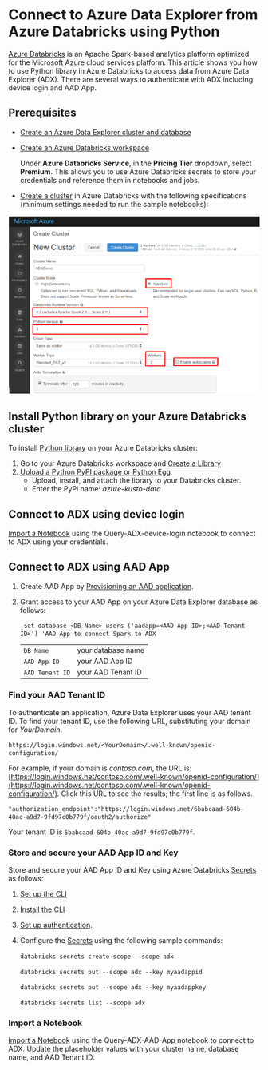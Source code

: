 # Connect to Azure Data Explorer from Azure Databricks using Python

[Azure Databricks](https://docs.microsoft.com/en-us/azure/azure-databricks/what-is-azure-databricks) is an Apache Spark-based analytics platform optimized for the Microsoft Azure cloud services platform. This article shows you how to use Python library in Azure Databricks to access data from Azure Data Explorer (ADX). There are several ways to authenticate with ADX including device login and AAD App.

## Prerequisites

- [Create an Azure Data Explorer cluster and database](/azure/data-explorer/create-cluster-database-portal)
- [Create an Azure Databricks workspace](/azure/azure-databricks/quickstart-create-databricks-workspace-portal#create-an-azure-databricks-workspace)

    Under **Azure Databricks Service**, in the **Pricing Tier** dropdown, select **Premium**. This allows you to use Azure Databricks secrets to store your credentials and reference them in notebooks and jobs.

- [Create a cluster](https://docs.azuredatabricks.net/user-guide/clusters/create.html) in Azure Databricks with the following specifications (minimum settings needed to run the sample notebooks):

![Create cluster](media/connect-from-databricks/databricks-create-cluster.png)

## Install Python library on your Azure Databricks cluster

To install [Python library](/azure/kusto/api/python/kusto-python-client-library) on your Azure Databricks cluster:

1. Go to your Azure Databricks workspace and [Create a Library](https://docs.azuredatabricks.net/user-guide/libraries.html#create-a-library)
2. [Upload a Python PyPI package or Python Egg](https://docs.azuredatabricks.net/user-guide/libraries.html#upload-a-python-pypi-package-or-python-egg)
    - Upload, install, and attach the library to your Databricks cluster.
    - Enter the PyPi name: *azure-kusto-data*

## Connect to ADX using device login

[Import a Notebook](https://docs.azuredatabricks.net/user-guide/notebooks/notebook-manage.html#import-a-notebook) using the Query-ADX-device-login notebook to connect to ADX using your credentials.

## Connect to ADX using AAD App

1. Create AAD App by [Provisioning an AAD application](/azure/kusto/management/access-control/how-to-provision-aad-app).
1. Grant access to your AAD App on your Azure Data Explorer database as follows:

    ```kusto
    .set database <DB Name> users ('aadapp=<AAD App ID>;<AAD Tenant ID>') 'AAD App to connect Spark to ADX
    ```
    |   |   |
    | - | - |
    | ```DB Name``` | your database name |
    | ```AAD App ID``` | your AAD App ID |
    | ```AAD Tenant ID``` | your AAD Tenant ID |

### Find your AAD Tenant ID

To authenticate an application, Azure Data Explorer uses your AAD tenant ID. 
To find your tenant ID, use the following URL, substituting your domain for *YourDomain*.

```
https://login.windows.net/<YourDomain>/.well-known/openid-configuration/
```

For example, if your domain is *contoso.com*, the URL is: [https://login.windows.net/contoso.com/.well-known/openid-configuration/](https://login.windows.net/contoso.com/.well-known/openid-configuration/). Click this URL to see the results; the first line is as follows. 

```
"authorization_endpoint":"https://login.windows.net/6babcaad-604b-40ac-a9d7-9fd97c0b779f/oauth2/authorize"
```

Your tenant ID is `6babcaad-604b-40ac-a9d7-9fd97c0b779f`. 

### Store and secure your AAD App ID and Key 

Store and secure your AAD App ID and Key using Azure Databricks [Secrets](https://docs.azuredatabricks.net/user-guide/secrets/index.html#secrets) as follows:
1. [Set up the CLI](https://docs.azuredatabricks.net/user-guide/dev-tools/databricks-cli.html#set-up-the-cli)
1. [Install the CLI](https://docs.azuredatabricks.net/user-guide/dev-tools/databricks-cli.html#install-the-cli) 
1. [Set up authentication](https://docs.azuredatabricks.net/user-guide/dev-tools/databricks-cli.html#set-up-authentication).
1. Configure the [Secrets](https://docs.azuredatabricks.net/user-guide/secrets/index.html#secrets) using the following sample commands:

    ```databricks secrets create-scope --scope adx```

    ```databricks secrets put --scope adx --key myaadappid```

    ```databricks secrets put --scope adx --key myaadappkey```

    ```databricks secrets list --scope adx```

### Import a Notebook
[Import a Notebook](https://docs.azuredatabricks.net/user-guide/notebooks/notebook-manage.html#import-a-notebook) using the Query-ADX-AAD-App notebook to connect to ADX. Update the placeholder values with your cluster name, database name, and AAD Tenant ID.